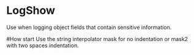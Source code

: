 # LogShow
Use when logging object fields that contain sensitive information.

#How start
Use the string interpolator mask for no indentation or mask2 with two spaces indentation.
